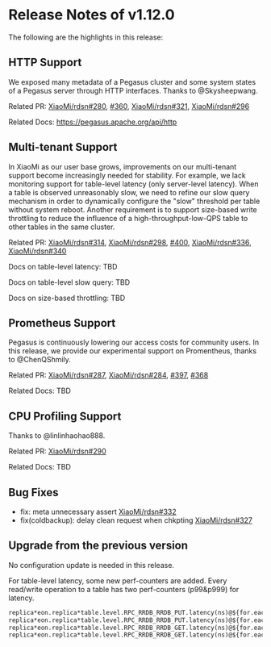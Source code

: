 
# Release Notes of v1.12.0

The following are the highlights in this release:

## HTTP Support

We exposed many metadata of a Pegasus cluster and some system states of a Pegasus server through HTTP interfaces. Thanks to @Skysheepwang.

Related PR: [XiaoMi/rdsn#280](https://github.com/XiaoMi/rdsn/pull/280), [#360](https://github.com/XiaoMi/pegasus/pull/360), [XiaoMi/rdsn#321](https://github.com/XiaoMi/rdsn/pull/321), [XiaoMi/rdsn#296](https://github.com/XiaoMi/rdsn/pull/296)

Related Docs: <https://pegasus.apache.org/api/http>

## Multi-tenant Support

In XiaoMi as our user base grows, improvements on our multi-tenant support become increasingly needed for stability. For example, we lack monitoring support for table-level latency (only server-level latency). When a table is observed unreasonably slow, we need to refine our slow query mechanism in order to dynamically configure the "slow" threshold per table without system reboot. Another requirement is to support size-based write throttling to reduce the influence of a high-throughput-low-QPS table to other tables in the same cluster.

Related PR: [XiaoMi/rdsn#314](https://github.com/XiaoMi/rdsn/pull/314), [XiaoMi/rdsn#298](https://github.com/XiaoMi/rdsn/pull/298), [#400](https://github.com/XiaoMi/pegasus/pull/400), [XiaoMi/rdsn#336](https://github.com/XiaoMi/rdsn/pull/336), [XiaoMi/rdsn#340](https://github.com/XiaoMi/rdsn/pull/340)

Docs on table-level latency: TBD

Docs on table-level slow query: TBD

Docs on size-based throttling: TBD

## Prometheus Support

Pegasus is continuously lowering our access costs for community users. In this release, we provide our experimental support on Promentheus, thanks to @ChenQShmily.

Related PR: [XiaoMi/rdsn#287](https://github.com/XiaoMi/rdsn/pull/287), [XiaoMi/rdsn#284](https://github.com/XiaoMi/rdsn/pull/284), [#397](https://github.com/XiaoMi/pegasus/pull/397), [#368](https://github.com/XiaoMi/pegasus/pull/368)

Related Docs: TBD

## CPU Profiling Support

Thanks to @linlinhaohao888.

Related PR: [XiaoMi/rdsn#290](https://github.com/XiaoMi/rdsn/pull/290)

Related Docs: TBD

## Bug Fixes

- fix: meta unnecessary assert [XiaoMi/rdsn#332](https://github.com/XiaoMi/rdsn/pull/332)
- fix(coldbackup): delay clean request when chkpting [XiaoMi/rdsn#327](https://github.com/XiaoMi/rdsn/pull/327)

## Upgrade from the previous version

No configuration update is needed in this release.

For table-level latency, some new perf-counters are added. Every read/write operation to a table has  two perf-counters (p99&p999) for latency.

```txt
replica*eon.replica*table.level.RPC_RRDB_RRDB_PUT.latency(ns)@${for.each.table}
replica*eon.replica*table.level.RPC_RRDB_RRDB_PUT.latency(ns)@${for.each.table}.p999
replica*eon.replica*table.level.RPC_RRDB_RRDB_GET.latency(ns)@${for.each.table}
replica*eon.replica*table.level.RPC_RRDB_RRDB_GET.latency(ns)@${for.each.table}.p999
```
